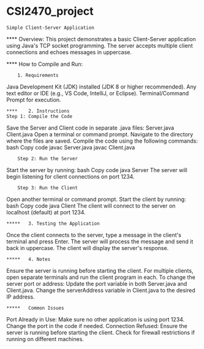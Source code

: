 # CSI2470_project
    Simple Client-Server Application
 **** Overview: 
This project demonstrates a basic Client-Server application using Java's TCP socket programming. The server accepts multiple client connections and echoes messages in uppercase.

 **** How to Compile and Run:

		1. Requirements
Java Development Kit (JDK) installed (JDK 8 or higher recommended).
Any text editor or IDE (e.g., VS Code, IntelliJ, or Eclipse).
Terminal/Command Prompt for execution.

	****	2. Instructions
	Step 1: Compile the Code
Save the Server and Client code in separate .java files:
Server.java
Client.java
Open a terminal or command prompt.
Navigate to the directory where the files are saved.
Compile the code using the following commands:
bash
Copy code
javac Server.java
javac Client.java

		Step 2: Run the Server
Start the server by running:
bash
Copy code
java Server
The server will begin listening for client connections on port 1234.

		Step 3: Run the Client
Open another terminal or command prompt.
Start the client by running:
bash
Copy code
java Client
The client will connect to the server on localhost (default) at port 1234.


	*****	3. Testing the Application
Once the client connects to the server, type a message in the client's terminal and press Enter.
The server will process the message and send it back in uppercase.
The client will display the server's response.

	*****	4. Notes
Ensure the server is running before starting the client.
For multiple clients, open separate terminals and run the client program in each.
To change the server port or address:
Update the port variable in both Server.java and Client.java.
Change the serverAddress variable in Client.java to the desired IP address.

	*****	Common Issues
Port Already in Use:
Make sure no other application is using port 1234.
Change the port in the code if needed.
Connection Refused:
Ensure the server is running before starting the client.
Check for firewall restrictions if running on different machines.
